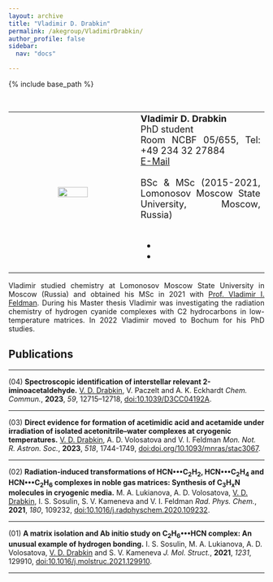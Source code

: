 ```yaml
---
layout: archive
title: "Vladimir D. Drabkin"
permalink: /akegroup/VladimirDrabkin/
author_profile: false
sidebar:
  nav: "docs"

---
```


{% include base_path %}

<font size="2"><br/></font>
<table> <style>table, th, td {border: transparent;}</style> <tr>
<td style="width:50%;" align="center" valign="middle"><img src="https://AKEckhardt.github.io/images/Vladimir_2023.jpg" width="50%" height="auto%" align="middle"></td>
<td style="width:50%;" align="justify" valign="middle">
<font size="4">
<b>Vladimir D. Drabkin</b><br/>
PhD student<br/>
Room NCBF 05/655, Tel: +49 234 32 27884<br/>
<a href="mailto:Vladimir.Drabkin@ruhr-uni-bochum.de">E-Mail</a><br/>
<br/>
BSc & MSc (2015-2021, Lomonosov Moscow State University, Moscow, Russia)<br/>
<br/>
<div class="page__footer-follow">
<ul class="social-icons">
<li><a href="https://www.researchgate.net/profile/Vladimir-Drabkin"><i class="ai ai-researchgate-square ai-3x" style="color:rgb(73,78,82)" aria-hidden="true"></i></a></li>
<li><a href="https://orcid.org/0000-0001-8597-9059"><i class="ai ai-orcid-square ai-3x" style="color:rgb(73,78,82)" aria-hidden="true"></i></a></li>
</ul>
</div>
</font>
</td>
</tr></table>

<p style='text-align: justify;'>
Vladimir studied chemistry at Lomonosov Moscow State University in Moscow (Russia) and obtained his MSc in 2021 with <a href="https://rad.chem.msu.ru/wordpress/?lang=en">Prof. Vladimir I. Feldman</a>. During his Master thesis Vladimir was investigating the radiation chemistry of hydrogen cyanide complexes with C2 hydrocarbons in low-temperature matrices. In 2022 Vladimir moved to Bochum for his PhD studies.
</p>




Publications
------
___

(04) <b>Spectroscopic identification of interstellar relevant 2-iminoacetaldehyde.</b> <u>V. D. Drabkin</u>, V. Paczelt and A. K. Eckhardt <i>Chem. Commun.</i>, <b>2023</b>, <i>59</i>, 12715–12718, [doi:10.1039/D3CC04192A](https://doi.org/10.1039/D3CC04192A).


___

(03) <b>Direct evidence for formation of acetimidic acid and acetamide under irradiation of isolated acetonitrile–water complexes at cryogenic temperatures.</b> <u>V. D. Drabkin</u>, A. D. Volosatova and V. I. Feldman <i>Mon. Not. R. Astron. Soc.</i>, <b>2023</b>, <i>518</i>, 1744-1749, [doi:doi.org/10.1093/mnras/stac3067](https://doi.org/10.1093/mnras/stac3067).


___

(02) <b>Radiation-induced transformations of HCN•••C<sub>2</sub>H<sub>2</sub>, HCN•••C<sub>2</sub>H<sub>4</sub> and HCN•••C<sub>2</sub>H<sub>6</sub> complexes in noble gas matrices: Synthesis of C<sub>3</sub>H<sub>x</sub>N molecules in cryogenic media.</b> M. A. Lukianova, A. D. Volosatova, <u>V. D. Drabkin</u>, I. S. Sosulin, S. V. Kameneva and V. I. Feldman <i>Rad. Phys. Chem.</i>, <b>2021</b>, <i>180</i>, 109232, [doi:10.1016/j.radphyschem.2020.109232](https://doi.org/10.1016/j.radphyschem.2020.109232).


___

(01) <b>A matrix isolation and Ab initio study on C<sub>2</sub>H<sub>6</sub>•••HCN complex: An unusual example of hydrogen bonding.</b> I. S. Sosulin, M. A. Lukianova, A. D. Volosatova, <u>V. D. Drabkin</u> and S. V. Kameneva <i>J. Mol. Struct.</i>, <b>2021</b>, <i>1231</i>, 129910, [doi:10.1016/j.molstruc.2021.129910](https://doi.org/10.1016/j.molstruc.2021.129910).


___







